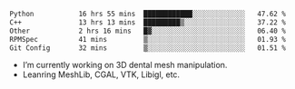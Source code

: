 <!--START_SECTION:waka-->

```txt
Python           16 hrs 55 mins  ████████████░░░░░░░░░░░░░   47.62 %
C++              13 hrs 13 mins  █████████▒░░░░░░░░░░░░░░░   37.22 %
Other            2 hrs 16 mins   █▓░░░░░░░░░░░░░░░░░░░░░░░   06.40 %
RPMSpec          41 mins         ▒░░░░░░░░░░░░░░░░░░░░░░░░   01.93 %
Git Config       32 mins         ▒░░░░░░░░░░░░░░░░░░░░░░░░   01.51 %
```

<!--END_SECTION:waka-->

<!--
**0x11111111/0x11111111** is a ✨ _special_ ✨ repository because its `README.md` (this file) appears on your GitHub profile.

Here are some ideas to get you started:

- 🔭 I’m currently working on ...
- 🌱 I’m currently learning ...
- 👯 I’m looking to collaborate on ...
- 🤔 I’m looking for help with ...
- 💬 Ask me about ...
- 📫 How to reach me: ...
- 😄 Pronouns: ...
- ⚡ Fun fact: ...
-->
- I’m currently working on 3D dental mesh manipulation.
- Leanring MeshLib, CGAL, VTK, Libigl, etc.
